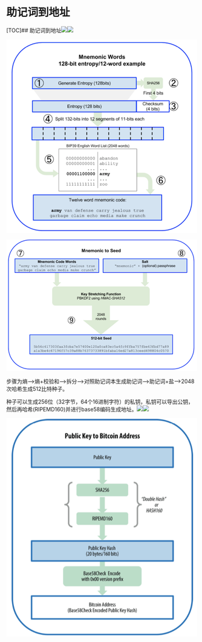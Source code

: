 # 助记词到地址

\[TOC\]\#\# 助记词到地址![](file:///private/var/folders/yr/dk8nn_m51w901z1b3g22yhhw0000gn/T/WizNote/e0ecdf7d-4e2c-4265-ba2f-6f1a46d872e1/index_files/63455360.png)![](file:///private/var/folders/yr/dk8nn_m51w901z1b3g22yhhw0000gn/T/WizNote/e0ecdf7d-4e2c-4265-ba2f-6f1a46d872e1/index_files/63475514.png)

![](../.gitbook/assets/image%20%2816%29.png)

![](../.gitbook/assets/image%20%2814%29.png)

步骤为熵--&gt;熵+校验和--&gt;拆分--&gt;对照助记词本生成助记词--&gt;助记词+盐--&gt;2048次哈希生成512比特种子。

种子可以生成256位（32字节，64个16进制字符）的私钥，私钥可以导出公钥，然后再哈希\(RIPEMD160\)并进行base58编码生成地址。![](file:///private/var/folders/yr/dk8nn_m51w901z1b3g22yhhw0000gn/T/WizNote/e0ecdf7d-4e2c-4265-ba2f-6f1a46d872e1/index_files/64214118.png)![](file:///private/var/folders/yr/dk8nn_m51w901z1b3g22yhhw0000gn/T/WizNote/e0ecdf7d-4e2c-4265-ba2f-6f1a46d872e1/index_files/64243065.png)  
  


![](../.gitbook/assets/image%20%2815%29.png)



